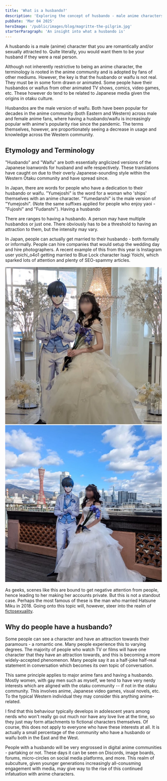 ```yaml
---
title: 'What is a husbando?'
description: 'Exploring the concept of husbando - male anime characters as objects of desire. Etymology, other Japanese terminology, and an outline of online cultures. '
pubDate: 'Mar 04 2025'
heroImage: '/public/images/blog/magritte-the-pilgrim.jpg'
starterParagraph: 'An insight into what a husbando is'
---
```

A husbando is a male (anime) character that you are romantically and/or sexually attracted to. Quite literally, you would want them to be your husband if they were a real person. 

Although not inherently restrictive to being an anime character, the terminology is rooted in the anime community and is adopted by fans of other mediums. However, the key is that the husbando or waifu is not real. They must be in some form drawn or animated. Some people have their husbandos or waifus from other animated TV shows, comics, video games, etc. These however do tend to be related to Japanese media given the origins in otaku culture. 

Husbandos are the male version of waifu. Both have been popular for decades in the anime community (both Eastern and Western) across male and female anime fans, where having a husbando/waifu is increasingly popular with anime's popularity rise since the pandemic. The terms themselves, however, are proportionately seeing a decrease in usage and knowledge across the Western community. 

## Etymology and Terminology
"Husbando" and "Waifu" are both essentially anglicized versions of the Japanese loanwords for husband and wife respectively. These translations have caught on due to their overly Japanese-sounding style within the Western Otaku community and have spread since. 

In Japan, there are words for people who have a dedication to their husbando or waifu. "Yumejoshi" is the word for a woman who 'ships' themselves with an anime character. "Yumedanshi" is the male version of "Yumejoshi". (Note the same suffixes applied for people who enjoy yaoi - "Fujoshi" and "Fudanshi").
Having a husbando

There are ranges to having a husbando. A person may have multiple husbandos or just one. There obviously has to be a threshold to having an attraction to them, but the intensity may vary. 

In Japan, people can actually get married to their husbando - both formally or informally. People can hire companies that would setup the wedding day and hire photographers. A recent example of this from this year is Instagram user yoichi_o4o1 getting married to Blue Lock character Isagi Yoichi, which sparked lots of attention and plenty of SEO-spammy articles.

![yoichi_o4o1's marriage to Isagi Yoichi](/public/images/blog/isagi-wedding-1.jpg)
![yoichi_o4o1's marriage to Isagi Yoichi](/public/images/blog/isagi-wedding-2.jpg)


As geeks, scenes like this are bound to get negative attention from people, hence leading to her making her accounts private. But this is not a standout case. Perhaps the most famous of these is the man who married Hatsune Miku in 2018. Going onto this topic will, however, steer into the realm of [fictosexuality](https://unherd.com/2023/10/we-are-all-fictosexuals-now/). 

## Why do people have a husbando?

Some people can see a character and have an attraction towards their paramours - a romantic one. Many people experience this to varying degrees. The majority of people who watch TV or films will have one character that they have an attraction towards, and this is becoming a more widely-accepted phenomenon. Many people say it as a half-joke half-real statement in conversation which becomes its own topic of conversation. 

This same principle applies to major anime fans and having a husbando. Mostly women, with gay men such as myself, we tend to have very nerdy interests which are aligned with the otaku community -- if not in the otaku community. This involves anime, Japanese video games, visual novels, etc. To the typical Western individual they may consider this anything anime-related. 

I find that this behaviour typically develops in adolescent years among nerds who won't really go out much nor have any love live at the time, so they just may form attachments to fictional characters themselves. Of course, this does not apply to everyone who have these interests at all. It is actually a small percentage of the community who have a husbando or waifu both in the East and the West. 

People with a husbando will be very engrossed in digital anime communities - partaking or not. These days it can be seen on Discords, image boards, forums, micro-circles on social media platforms, and more. This realm of subculture, given younger generations increasingly all-conusming engagement with media, may give way to the rise of this continued infatuation with anime characters. 

